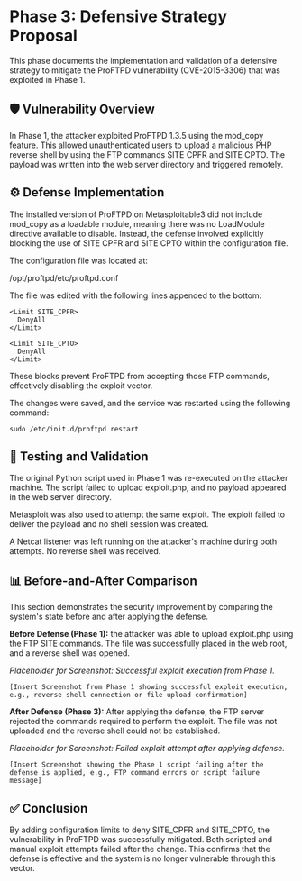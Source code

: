# Phase 3: Defensive Strategy Proposal

This phase documents the implementation and validation of a defensive strategy to mitigate the ProFTPD vulnerability (CVE-2015-3306) that was exploited in Phase 1.

## 🛡️ Vulnerability Overview

In Phase 1, the attacker exploited ProFTPD 1.3.5 using the mod_copy feature. This allowed unauthenticated users to upload a malicious PHP reverse shell by using the FTP commands SITE CPFR and SITE CPTO. The payload was written into the web server directory and triggered remotely.

## ⚙️ Defense Implementation

The installed version of ProFTPD on Metasploitable3 did not include mod_copy as a loadable module, meaning there was no LoadModule directive available to disable. Instead, the defense involved explicitly blocking the use of SITE CPFR and SITE CPTO within the configuration file.

The configuration file was located at:

/opt/proftpd/etc/proftpd.conf

The file was edited with the following lines appended to the bottom:

```
<Limit SITE_CPFR>
  DenyAll
</Limit>

<Limit SITE_CPTO>
  DenyAll
</Limit>
```

These blocks prevent ProFTPD from accepting those FTP commands, effectively disabling the exploit vector.

The changes were saved, and the service was restarted using the following command:
```
sudo /etc/init.d/proftpd restart
```


## 🧪 Testing and Validation

The original Python script used in Phase 1 was re-executed on the attacker machine. The script failed to upload exploit.php, and no payload appeared in the web server directory.

Metasploit was also used to attempt the same exploit. The exploit failed to deliver the payload and no shell session was created.

A Netcat listener was left running on the attacker's machine during both attempts. No reverse shell was received.

## 📊 Before-and-After Comparison

This section demonstrates the security improvement by comparing the system's state before and after applying the defense.

**Before Defense (Phase 1):**
the attacker was able to upload exploit.php using the FTP SITE commands. The file was successfully placed in the web root, and a reverse shell was opened.


*Placeholder for Screenshot: Successful exploit execution from Phase 1.*
```
[Insert Screenshot from Phase 1 showing successful exploit execution, e.g., reverse shell connection or file upload confirmation]
```

**After Defense (Phase 3):**
After applying the defense, the FTP server rejected the commands required to perform the exploit. The file was not uploaded and the reverse shell could not be established.

*Placeholder for Screenshot: Failed exploit attempt after applying defense.*
```
[Insert Screenshot showing the Phase 1 script failing after the defense is applied, e.g., FTP command errors or script failure message]
```

## ✅ Conclusion

By adding configuration limits to deny SITE_CPFR and SITE_CPTO, the vulnerability in ProFTPD was successfully mitigated. Both scripted and manual exploit attempts failed after the change. This confirms that the defense is effective and the system is no longer vulnerable through this vector.

















